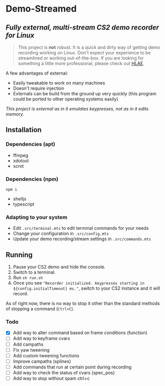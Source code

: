 # Demo-Streamed
## *Fully external, multi-stream CS2 demo recorder for Linux*

> This project is **not** robust. It is a quick and dirty way of getting demo recording working on Linux. Don't expect your experience to be streamlined or working out-of-the-box. If you are looking for something a little more professional, please check out [HLAE](https://github.com/advancedfx/advancedfx).

A few advantages of external:
- Easily tweakable to work on many machines
- Doesn't require injection
- Externals can be build from the ground up very quickly (this program could be ported to other operating systems easily)

*This project is external as in it emulates keypresses, not as in it edits memory.*


## Installation
### Dependencies (apt)
- ffmpeg
- xdotool
- scrot

### Dependencies (npm)
`npm i`
- shelljs
- typescript

### Adapting to your system
- Edit `.src/terminal.mts` to edit terminal commands for your needs
- Change your configuration in `.src/config.mts`
- Update your demo recording/stream settings in `.src/commands.mts`

## Running
1. Pause your CS2 demo and hide the console.
2. Switch to a terminal.
3. Run `sh run.sh`
4. Once you see `"Recorder initialized. Keypresses starting in ${config.initialTimeout} ms."`, switch to your CS2 instance and it will record. 

As of right now, there is no way to stop it other than the standard methods of stopping a command (`Ctrl+C`).

### Todo
- [x] Add way to alter command based on frame conditions (function)
- [ ] Add way to keyframe cvars
- [ ] Add campaths
- [ ] Fix yaw tweening
- [ ] Add custom tweening functions
- [ ] Improve campaths (splines)
- [ ] Add commands that run at certain point during recording
- [ ] Add way to check the status of cvars (spec_pos)
- [ ] Add way to stop without spam ctrl+c